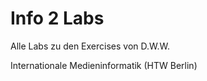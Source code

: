 Info 2 Labs
====

Alle Labs zu den Exercises von D.W.W.

Internationale Medieninformatik (HTW Berlin)

